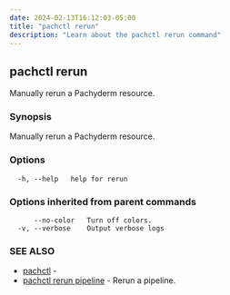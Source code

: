 ```yaml
---
date: 2024-02-13T16:12:03-05:00
title: "pachctl rerun"
description: "Learn about the pachctl rerun command"
---
```


## pachctl rerun

Manually rerun a Pachyderm resource.

### Synopsis

Manually rerun a Pachyderm resource.

### Options

```
  -h, --help   help for rerun
```

### Options inherited from parent commands

```
      --no-color   Turn off colors.
  -v, --verbose    Output verbose logs
```

### SEE ALSO

* [pachctl](../pachctl)	 - 
* [pachctl rerun pipeline](../pachctl_rerun_pipeline)	 - Rerun a pipeline.

